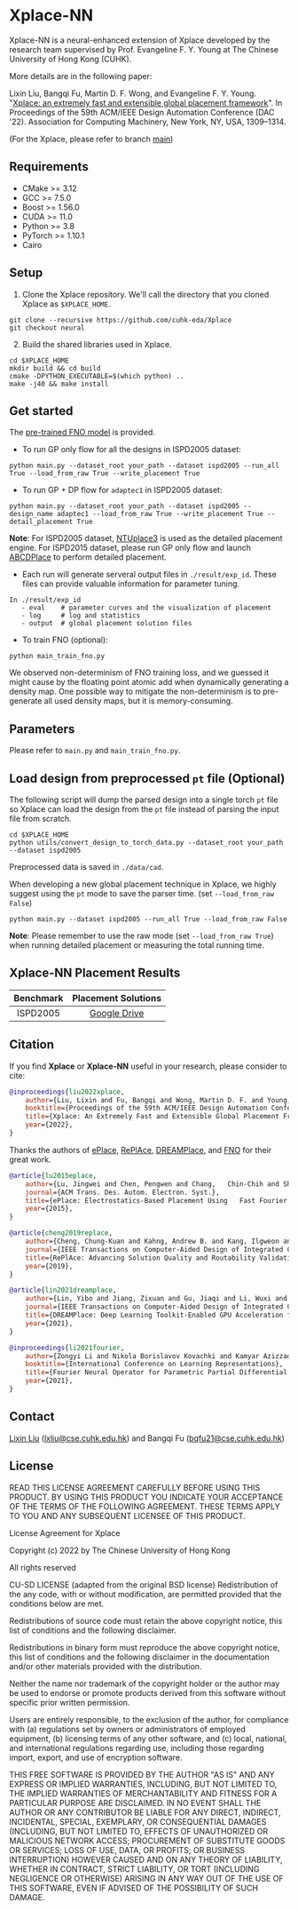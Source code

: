 # Xplace-NN

Xplace-NN is a neural-enhanced extension of Xplace developed by the research team supervised by Prof. Evangeline F. Y. Young at The Chinese University of Hong Kong (CUHK).

More details are in the following paper:

Lixin Liu, Bangqi Fu, Martin D. F. Wong, and Evangeline F. Y. Young. "[Xplace: an extremely fast and extensible global placement framework](https://doi.org/10.1145/3489517.3530485)". In Proceedings of the 59th ACM/IEEE Design Automation Conference (DAC '22). Association for Computing Machinery, New York, NY, USA, 1309–1314. 

(For the Xplace, please refer to branch [main](https://github.com/cuhk-eda/Xplace/tree/main))

## Requirements
- CMake >= 3.12
- GCC >= 7.5.0
- Boost >= 1.56.0
- CUDA >= 11.0
- Python >= 3.8
- PyTorch >= 1.10.1
- Cairo


## Setup
1. Clone the Xplace repository. We'll call the directory that you cloned Xplace as `$XPLACE_HOME`.
```console
git clone --recursive https://github.com/cuhk-eda/Xplace
git checkout neural
```
2. Build the shared libraries used in Xplace.
```console
cd $XPLACE_HOME
mkdir build && cd build
cmake -DPYTHON_EXECUTABLE=$(which python) ..
make -j40 && make install
```

## Get started
The [pre-trained FNO model](https://github.com/cuhk-eda/Xplace/tree/neural/misc) is provided.

- To run GP only flow for all the designs in ISPD2005 dataset:
```console
python main.py --dataset_root your_path --dataset ispd2005 --run_all True --load_from_raw True --write_placement True
```

- To run GP + DP flow for `adaptec1` in ISPD2005 dataset:
```console
python main.py --dataset_root your_path --dataset ispd2005 --design_name adaptec1 --load_from_raw True --write_placement True --detail_placement True
```

**Note**: For ISPD2005 dataset, [NTUplace3](http://eda.ee.ntu.edu.tw/research.htm) is used as the detailed placement engine. For ISPD2015 dataset, please run GP only flow and launch [ABCDPlace](https://github.com/limbo018/DREAMPlace) to perform detailed placement.

- Each run will generate serveral output files in `./result/exp_id`. These files can provide valuable information for parameter tuning.
```
In ./result/exp_id
   - eval    # parameter curves and the visualization of placement
   - log     # log and statistics
   - output  # global placement solution files
```

- To train FNO (optional):
```console
python main_train_fno.py
```
We observed non-determinism of FNO training loss, and we guessed it might cause by the floating point atomic add when dynamically generating a density map. One possible way to mitigate the non-determinism is to pre-generate all used density maps, but it is memory-consuming.

## Parameters
Please refer to `main.py` and `main_train_fno.py`.


## Load design from preprocessed `pt` file (Optional)
The following script will dump the parsed design into a single torch `pt` file so Xplace can load the design from the `pt` file instead of parsing the input file from scratch. 

```console
cd $XPLACE_HOME
python utils/convert_design_to_torch_data.py --dataset_root your_path --dataset ispd2005
```
Preprocessed data is saved in `./data/cad`.

When developing a new global placement technique in Xplace, we highly suggest using the `pt` mode to save the parser time. (set `--load_from_raw False`)

```console
python main.py --dataset ispd2005 --run_all True --load_from_raw False
```

**Note**: Please remember to use the raw mode (set `--load_from_raw True`) when running detailed placement or measuring the total running time.

## Xplace-NN Placement Results

Benchmark | Placement Solutions
|:---:|:---:|
ISPD2005 | [Google Drive](https://drive.google.com/drive/folders/1oV9xlp2VcP0ShZLjdXQhyO9HP5eKNr8t?usp=sharing)

## Citation
If you find **Xplace** or **Xplace-NN** useful in your research, please consider to cite:
```bibtex
@inproceedings{liu2022xplace,
    author={Liu, Lixin and Fu, Bangqi and Wong, Martin D. F. and Young, Evangeline F. Y.},
    booktitle={Proceedings of the 59th ACM/IEEE Design Automation Conference},
    title={Xplace: An Extremely Fast and Extensible Global Placement Framework},
    year={2022},
}
```

Thanks the authors of [ePlace](https://dl.acm.org/doi/10.1145/2699873), [RePlAce](https://github.com/The-OpenROAD-Project/RePlAce), [DREAMPlace](https://github.com/limbo018/DREAMPlace), and [FNO](https://github.com/zongyi-li/fourier_neural_operator) for their great work.
```bibtex
@article{lu2015eplace,
    author={Lu, Jingwei and Chen, Pengwen and Chang,   Chin-Chih and Sha, Lu and Huang, Dennis Jen-Hsin and   Teng, Chin-Chi and Cheng, Chung-Kuan},
    journal={ACM Trans. Des. Autom. Electron. Syst.},
    title={ePlace: Electrostatics-Based Placement Using   Fast Fourier Transform and Nesterov's Method},
    year={2015},
}

@article{cheng2019replace,
    author={Cheng, Chung-Kuan and Kahng, Andrew B. and Kang, Ilgweon and Wang, Lutong},
    journal={IEEE Transactions on Computer-Aided Design of Integrated Circuits and Systems}, 
    title={RePlAce: Advancing Solution Quality and Routability Validation in Global Placement}, 
    year={2019},
}

@article{lin2021dreamplace,
    author={Lin, Yibo and Jiang, Zixuan and Gu, Jiaqi and Li, Wuxi and Dhar, Shounak and Ren, Haoxing and Khailany, Brucek and Pan, David Z.},
    journal={IEEE Transactions on Computer-Aided Design of Integrated Circuits and Systems}, 
    title={DREAMPlace: Deep Learning Toolkit-Enabled GPU Acceleration for Modern VLSI Placement}, 
    year={2021},
}

@inproceedings{li2021fourier,
    author={Zongyi Li and Nikola Borislavov Kovachki and Kamyar Azizzadenesheli and Burigede liu and Kaushik Bhattacharya and Andrew Stuart and Anima Anandkumar},
    booktitle={International Conference on Learning Representations},
    title={Fourier Neural Operator for Parametric Partial Differential Equations},
    year={2021},
}
```


## Contact

[Lixin Liu](https://liulixinkerry.github.io/) (lxliu@cse.cuhk.edu.hk)
 and Bangqi Fu (bqfu21@cse.cuhk.edu.hk)


## License

READ THIS LICENSE AGREEMENT CAREFULLY BEFORE USING THIS PRODUCT. BY USING THIS PRODUCT YOU INDICATE YOUR ACCEPTANCE OF THE TERMS OF THE FOLLOWING AGREEMENT. THESE TERMS APPLY TO YOU AND ANY SUBSEQUENT LICENSEE OF THIS PRODUCT.

License Agreement for Xplace

Copyright (c) 2022 by The Chinese University of Hong Kong

All rights reserved

CU-SD LICENSE (adapted from the original BSD license) Redistribution of the any code, with or without modification, are permitted provided that the conditions below are met.

Redistributions of source code must retain the above copyright notice, this list of conditions and the following disclaimer.

Redistributions in binary form must reproduce the above copyright notice, this list of conditions and the following disclaimer in the documentation and/or other materials provided with the distribution.

Neither the name nor trademark of the copyright holder or the author may be used to endorse or promote products derived from this software without specific prior written permission.

Users are entirely responsible, to the exclusion of the author, for compliance with (a) regulations set by owners or administrators of employed equipment, (b) licensing terms of any other software, and (c) local, national, and international regulations regarding use, including those regarding import, export, and use of encryption software.

THIS FREE SOFTWARE IS PROVIDED BY THE AUTHOR "AS IS" AND ANY EXPRESS OR IMPLIED WARRANTIES, INCLUDING, BUT NOT LIMITED TO, THE IMPLIED WARRANTIES OF MERCHANTABILITY AND FITNESS FOR A PARTICULAR PURPOSE ARE DISCLAIMED. IN NO EVENT SHALL THE AUTHOR OR ANY CONTRIBUTOR BE LIABLE FOR ANY DIRECT, INDIRECT, INCIDENTAL, SPECIAL, EXEMPLARY, OR CONSEQUENTIAL DAMAGES (INCLUDING, BUT NOT LIMITED TO, EFFECTS OF UNAUTHORIZED OR MALICIOUS NETWORK ACCESS; PROCUREMENT OF SUBSTITUTE GOODS OR SERVICES; LOSS OF USE, DATA, OR PROFITS; OR BUSINESS INTERRUPTION) HOWEVER CAUSED AND ON ANY THEORY OF LIABILITY, WHETHER IN CONTRACT, STRICT LIABILITY, OR TORT (INCLUDING NEGLIGENCE OR OTHERWISE) ARISING IN ANY WAY OUT OF THE USE OF THIS SOFTWARE, EVEN IF ADVISED OF THE POSSIBILITY OF SUCH DAMAGE.
